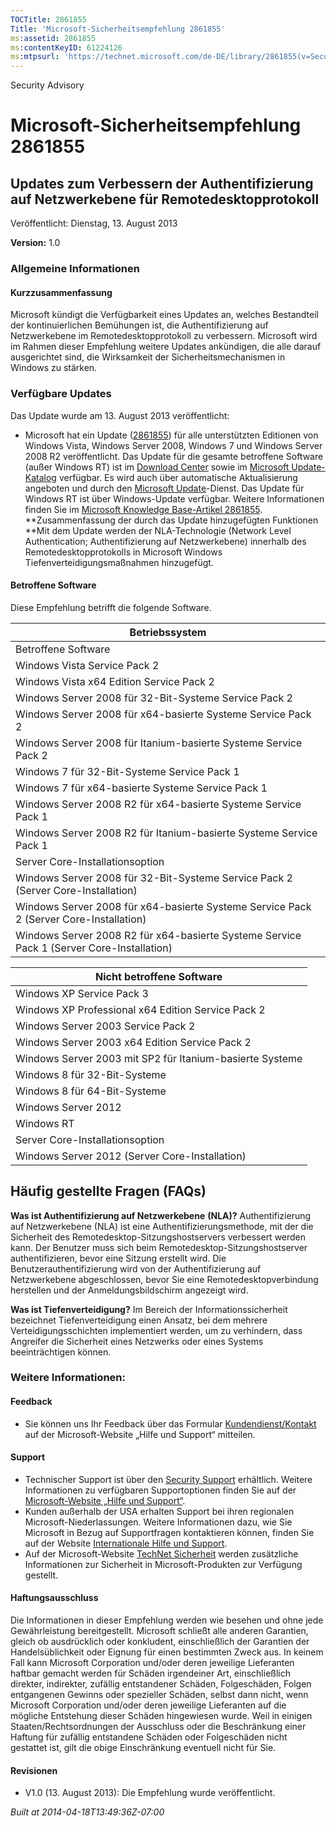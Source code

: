 ```yaml
---
TOCTitle: 2861855
Title: 'Microsoft-Sicherheitsempfehlung 2861855'
ms:assetid: 2861855
ms:contentKeyID: 61224126
ms:mtpsurl: 'https://technet.microsoft.com/de-DE/library/2861855(v=Security.10)'
---
```


Security Advisory

Microsoft-Sicherheitsempfehlung 2861855
=======================================

Updates zum Verbessern der Authentifizierung auf Netzwerkebene für Remotedesktopprotokoll
-----------------------------------------------------------------------------------------

Veröffentlicht: Dienstag, 13. August 2013

**Version:** 1.0

### Allgemeine Informationen

#### Kurzzusammenfassung

Microsoft kündigt die Verfügbarkeit eines Updates an, welches Bestandteil der kontinuierlichen Bemühungen ist, die Authentifizierung auf Netzwerkebene im Remotedesktopprotokoll zu verbessern. Microsoft wird im Rahmen dieser Empfehlung weitere Updates ankündigen, die alle darauf ausgerichtet sind, die Wirksamkeit der Sicherheitsmechanismen in Windows zu stärken.

### Verfügbare Updates

Das Update wurde am 13. August 2013 veröffentlicht:

-   Microsoft hat ein Update ([2861855](https://support.microsoft.com/kb/2861855)) für alle unterstützten Editionen von Windows Vista, Windows Server 2008, Windows 7 und Windows Server 2008 R2 veröffentlicht. Das Update für die gesamte betroffene Software (außer Windows RT) ist im [Download Center](http://www.microsoft.com/download/default.aspx) sowie im [Microsoft Update-Katalog](http://go.microsoft.com/fwlink/?linkid=96155) verfügbar. Es wird auch über automatische Aktualisierung angeboten und durch den [Microsoft Update](http://go.microsoft.com/fwlink/?linkid=40747&displaylang=de)-Dienst. Das Update für Windows RT ist über Windows-Update verfügbar. Weitere Informationen finden Sie im [Microsoft Knowledge Base-Artikel 2861855](https://support.microsoft.com/kb/2861855).
    **Zusammenfassung der durch das Update hinzugefügten Funktionen
    **Mit dem Update werden der NLA-Technologie (Network Level Authentication; Authentifizierung auf Netzwerkebene) innerhalb des Remotedesktopprotokolls in Microsoft Windows Tiefenverteidigungsmaßnahmen hinzugefügt.

#### Betroffene Software

Diese Empfehlung betrifft die folgende Software.

| Betriebssystem                                                                            |
|-------------------------------------------------------------------------------------------|
| Betroffene Software                                                                       |
| Windows Vista Service Pack 2                                                              |
| Windows Vista x64 Edition Service Pack 2                                                  |
| Windows Server 2008 für 32-Bit-Systeme Service Pack 2                                     |
| Windows Server 2008 für x64-basierte Systeme Service Pack 2                               |
| Windows Server 2008 für Itanium-basierte Systeme Service Pack 2                           |
| Windows 7 für 32-Bit-Systeme Service Pack 1                                               |
| Windows 7 für x64-basierte Systeme Service Pack 1                                         |
| Windows Server 2008 R2 für x64-basierte Systeme Service Pack 1                            |
| Windows Server 2008 R2 für Itanium-basierte Systeme Service Pack 1                        |
| Server Core-Installationsoption                                                           |
| Windows Server 2008 für 32-Bit-Systeme Service Pack 2 (Server Core-Installation)          |
| Windows Server 2008 für x64-basierte Systeme Service Pack 2 (Server Core-Installation)    |
| Windows Server 2008 R2 für x64-basierte Systeme Service Pack 1 (Server Core-Installation) |

| Nicht betroffene Software                                |
|----------------------------------------------------------|
| Windows XP Service Pack 3                                |
| Windows XP Professional x64 Edition Service Pack 2       |
| Windows Server 2003 Service Pack 2                       |
| Windows Server 2003 x64 Edition Service Pack 2           |
| Windows Server 2003 mit SP2 für Itanium-basierte Systeme |
| Windows 8 für 32-Bit-Systeme                             |
| Windows 8 für 64-Bit-Systeme                             |
| Windows Server 2012                                      |
| Windows RT                                               |
| Server Core-Installationsoption                          |
| Windows Server 2012 (Server Core-Installation)           |

Häufig gestellte Fragen (FAQs)
------------------------------

**Was ist Authentifizierung auf Netzwerkebene** **(NLA)?**
Authentifizierung auf Netzwerkebene (NLA) ist eine Authentifizierungsmethode, mit der die Sicherheit des Remotedesktop-Sitzungshostservers verbessert werden kann. Der Benutzer muss sich beim Remotedesktop-Sitzungshostserver authentifizieren, bevor eine Sitzung erstellt wird. Die Benutzerauthentifizierung wird von der Authentifizierung auf Netzwerkebene abgeschlossen, bevor Sie eine Remotedesktopverbindung herstellen und der Anmeldungsbildschirm angezeigt wird.

**Was ist Tiefenverteidigung?**
Im Bereich der Informationssicherheit bezeichnet Tiefenverteidigung einen Ansatz, bei dem mehrere Verteidigungsschichten implementiert werden, um zu verhindern, dass Angreifer die Sicherheit eines Netzwerks oder eines Systems beeinträchtigen können.

### Weitere Informationen:

#### Feedback

-   Sie können uns Ihr Feedback über das Formular [Kundendienst/Kontakt](https://support.microsoft.com/common/survey.aspx?scid=sw;en;1257&showpage=1&ws=technet&sd=tech) auf der Microsoft-Website „Hilfe und Support“ mitteilen.

#### Support

-   Technischer Support ist über den [Security Support](http://go.microsoft.com/fwlink/?linkid=21131) erhältlich. Weitere Informationen zu verfügbaren Supportoptionen finden Sie auf der [Microsoft-Website „Hilfe und Support“](http://support.microsoft.com/).
-   Kunden außerhalb der USA erhalten Support bei ihren regionalen Microsoft-Niederlassungen. Weitere Informationen dazu, wie Sie Microsoft in Bezug auf Supportfragen kontaktieren können, finden Sie auf der Website [Internationale Hilfe und Support](http://go.microsoft.com/fwlink/?linkid=21155).
-   Auf der Microsoft-Website [TechNet Sicherheit](http://technet.microsoft.com/de-de/security/default.aspx) werden zusätzliche Informationen zur Sicherheit in Microsoft-Produkten zur Verfügung gestellt.

#### Haftungsausschluss

Die Informationen in dieser Empfehlung werden wie besehen und ohne jede Gewährleistung bereitgestellt. Microsoft schließt alle anderen Garantien, gleich ob ausdrücklich oder konkludent, einschließlich der Garantien der Handelsüblichkeit oder Eignung für einen bestimmten Zweck aus. In keinem Fall kann Microsoft Corporation und/oder deren jeweilige Lieferanten haftbar gemacht werden für Schäden irgendeiner Art, einschließlich direkter, indirekter, zufällig entstandener Schäden, Folgeschäden, Folgen entgangenen Gewinns oder spezieller Schäden, selbst dann nicht, wenn Microsoft Corporation und/oder deren jeweilige Lieferanten auf die mögliche Entstehung dieser Schäden hingewiesen wurde. Weil in einigen Staaten/Rechtsordnungen der Ausschluss oder die Beschränkung einer Haftung für zufällig entstandene Schäden oder Folgeschäden nicht gestattet ist, gilt die obige Einschränkung eventuell nicht für Sie.

#### Revisionen

-   V1.0 (13. August 2013): Die Empfehlung wurde veröffentlicht.

*Built at 2014-04-18T13:49:36Z-07:00*
